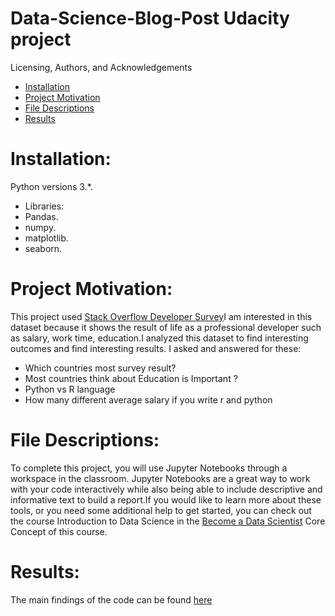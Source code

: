 # Data-Science-Blog-Post Udacity project 
Licensing, Authors, and Acknowledgements

- [Installation](#installation)
- [Project Motivation](#Project-Motivation)
- [File Descriptions](#File-Descriptions)
- [Results](#Results)

# Installation:
Python versions 3.*.
- Libraries:
- Pandas.
- numpy.
- matplotlib.
- seaborn.

# Project Motivation:
This project used [Stack Overflow Developer Survey](https://www.kaggle.com/stackoverflow/so-survey-2017/kernels?sortBy=voteCount&group=everyone&pageSize=20&datasetId=1406)I am interested in this dataset because it shows the result of life as a professional developer such as salary, work time, education.I analyzed this dataset to find interesting outcomes and find interesting results. I asked and answered for these:
- Which countries most survey result?
- Most countries think about Education is Important ?
- Python vs R language
- How many different average salary if you write r and python

# File Descriptions:
To complete this project, you will use Jupyter Notebooks through a workspace in the classroom. Jupyter Notebooks are a great way to work with your code interactively while also being able to include descriptive and informative text to build a report.If you would like to learn more about  these tools, or you need some additional help to get started, you can check out  the course 
Introduction to Data Science in the [Become a Data Scientist](https://www.udacity.com/course/data-scientist-nanodegree--nd025) Core Concept of this course.

# Results:
The main findings of the code can be found [here](https://medium.com/@chalee.chea/what-is-the-interesting-outcomes-from-stack-overflow-developer-survey-2892d3487569)
